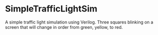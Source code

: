 # SimpleTrafficLightSim
A simple traffic light simulation using Verilog. Three squares blinking on a screen that will change in order from green, yellow, to red. 
